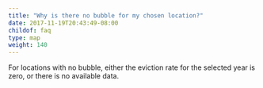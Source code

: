 ```yaml
---
title: "Why is there no bubble for my chosen location?"
date: 2017-11-19T20:43:49-08:00
childof: faq
type: map
weight: 140
---
```

For locations with no bubble, either the eviction rate for the selected year is zero, or there is no available data.